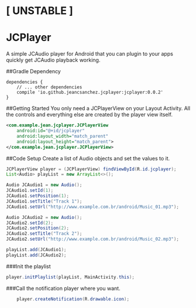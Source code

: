 # [ UNSTABLE ]

# JCPlayer
A simple JCAudio player for Android that you can plugin to your apps quickly get JCAudio playback working.


##Gradle Dependency
```Gradle
dependencies {
    // ... other dependencies
    compile 'io.github.jeancsanchez.jcplayer:jcplayer:0.0.2'
}
```


##Getting Started
You only need  a JCPlayerView on your Layout Activity. All the controls and everything else are created by the player view itself.
```xml
<com.example.jean.jcplayer.JCPlayerView
    android:id="@+id/jcplayer"
    android:layout_width="match_parent"
    android:layout_height="match_parent">
</com.example.jean.jcplayer.JCPlayerView>
```

##Code Setup
Create a list of Audio objects and set the values to it.
```Java
JCPlayerView player = (JCPlayerView) findViewById(R.id.jcplayer);
List<Audio> playList = new ArrayList<>();

Audio JCAudio1 = new Audio();
JCAudio1.setId(1);
JCAudio1.setPosition(1);
JCAudio1.setTitle("Track 1");
JCAudio1.setUrl("http://www.example.com.br/android/Music_01.mp3");

Audio JCAudio2 = new Audio();
JCAudio2.setId(2);
JCAudio2.setPosition(2);
JCAudio2.setTitle("Track 2");
JCAudio2.setUrl("http://www.example.com.br/android/Music_02.mp3");

playList.add(JCAudio1);
playList.add(JCAudio2);
```

###Init the playlist
```java
player.initPlaylist(playList, MainActivity.this);
```

###Call the notification player where you want.
```java
    player.createNotification(R.drawable.icon);
```
